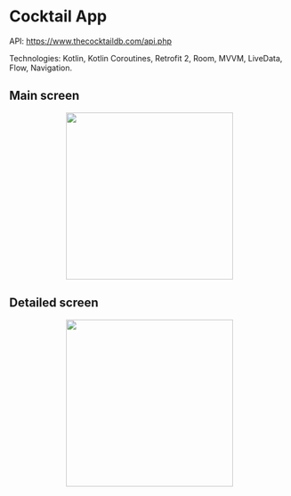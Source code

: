 # Cocktail App
API: https://www.thecocktaildb.com/api.php

Technologies: Kotlin, Kotlin Coroutines, Retrofit 2, Room, MVVM, LiveData, Flow, Navigation.

## Main screen
<p align="center">
    <img src="https://ia.wampi.ru/2022/03/22/main_screen.jpg" width="300"/>
</p>

## Detailed screen
<p align="center">
    <img src="https://ie.wampi.ru/2022/03/22/detailed_screen.jpg" width="300"/>
</p>
